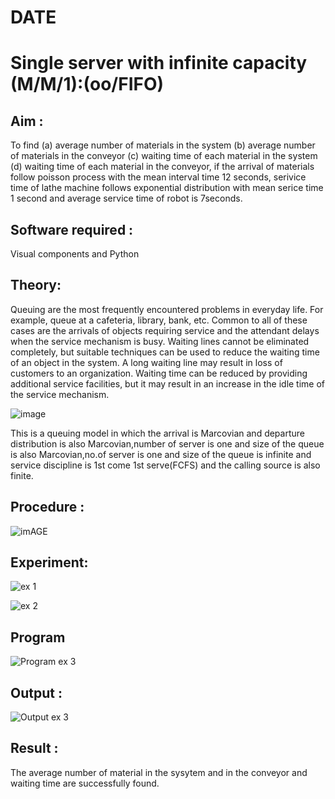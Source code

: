 # DATE 

# Single server with infinite capacity (M/M/1):(oo/FIFO)
## Aim :
To find (a) average number of materials in the system (b) average number of materials in the conveyor (c) waiting time of each material in the system (d) waiting time of each material in the conveyor, if the arrival  of materials follow poisson process with the mean interval time 12 seconds, serivice time of lathe machine follows exponential distribution with mean serice time 1 second and average service time of robot is 7seconds.

## Software required :
Visual components and Python

## Theory:
Queuing are the most frequently encountered problems in everyday life. For example, queue at a cafeteria, library, bank, etc. Common to all of these cases are the arrivals of objects requiring service and the attendant delays when the service mechanism is busy. Waiting lines cannot be eliminated completely, but suitable techniques can be used to reduce the waiting time of an object in the system. A long waiting line may result in loss of customers to an organization. Waiting time can be reduced by providing additional service facilities, but it may result in an increase in the idle time of the service mechanism.

![image](1.png)

This is a queuing model in which the arrival is Marcovian and departure distribution is also Marcovian,number of server is one and size of the queue is also Marcovian,no.of server is one and size of the queue is infinite and service discipline is 1st come 1st serve(FCFS) and the calling source is also finite.

## Procedure :

![imAGE](2.png)



## Experiment:

![ex 1](https://github.com/Hemaatchu/Single-server-infinite-capacity---Markov-Model/assets/147328300/e6f798f6-7406-4424-b6d0-2978b613899e)

 ![ex 2](https://github.com/Hemaatchu/Single-server-infinite-capacity---Markov-Model/assets/147328300/ec39c1dc-29bb-4bb5-8d70-ce0015affe5b)

## Program

![Program ex 3](https://github.com/Hemaatchu/Single-server-infinite-capacity---Markov-Model/assets/147328300/3c8e427e-9974-4913-b2d2-f827a5839a74)


## Output :
![Output ex 3](https://github.com/Hemaatchu/Single-server-infinite-capacity---Markov-Model/assets/147328300/f71311d0-99f6-468c-b009-5a033b3459d9)

## Result :
The average number of material in the sysytem and in the conveyor and waiting time are successfully found.

